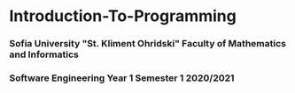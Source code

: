 # Introduction-To-Programming

<h3>Sofia University "St. Kliment Ohridski" Faculty of Mathematics and Informatics </h3>
<h3>Software Engineering Year 1 Semester 1 2020/2021 </h3>
